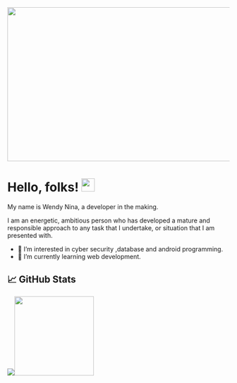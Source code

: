 
<img src="https://user-images.githubusercontent.com/98152860/155490425-0121cd40-1e5c-42b1-8c62-3fb432c8314d.jpeg" width="1000" height="350"/>


# Hello, folks! <img src="https://raw.githubusercontent.com/MartinHeinz/MartinHeinz/master/wave.gif" width="30px">
My name is Wendy Nina, a developer in the making.

I am an energetic, ambitious person who has developed a mature and responsible approach to any task that I undertake, or situation that I am presented with.

- 👀 I’m interested in cyber security ,database and android programming.
- 🌱 I’m currently learning web development.
<!-- - 📫 How to reach me: LinkedIn; https://ww.linkedIn.com/in/wendy-nina-616559196 -->
                      

## &#x1f4c8; GitHub Stats
<img src="https://github-readme-stats.vercel.app/api/top-langs/?username=NinaWendy&theme=radical" /><img height="180em" src="https://github-readme-stats.vercel.app/api?username=NinaWendy&show_icons=true&hide_border=true&&count_private=true&include_all_commits=true&theme=radical" /> 


<!---
NinaWendy/NinaWendy is a ✨ special ✨ repository because its `README.md` (this file) appears on your GitHub profile.
You can click the Preview link to take a look at your changes.
--->

